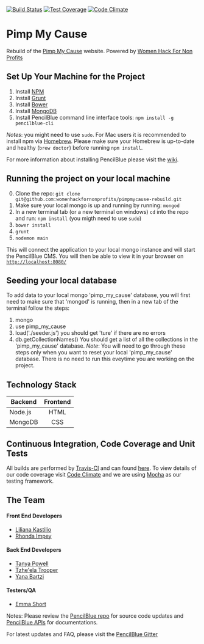 [![Build Status](https://travis-ci.org/womenhackfornonprofits/pimpmycause-rebuild.svg?branch=master)](https://travis-ci.org/womenhackfornonprofits/pimpmycause-rebuild)
[![Test Coverage](https://codeclimate.com/github/womenhackfornonprofits/pimpmycause-rebuild/badges/coverage.svg)](https://codeclimate.com/github/womenhackfornonprofits/pimpmycause-rebuild/coverage)
[![Code Climate](https://codeclimate.com/github/womenhackfornonprofits/pimpmycause-rebuild/badges/gpa.svg)](https://codeclimate.com/github/womenhackfornonprofits/pimpmycause-rebuild)

# Pimp My Cause
Rebuild of the [Pimp My Cause](http://www.pimpmycause.org/) website. Powered by [Women Hack For Non Profits](womenhackfornonprofits.com)

## Set Up Your Machine for the Project
1. Install [NPM](https://nodejs.org/)
2. Install [Grunt](http://gruntjs.com/getting-started)
4. Install [Bower](http://bower.io/#install-bower)
5. Install [MongoDB](https://docs.mongodb.org/manual/installation/)
6. Install PencilBlue command line interface tools: `npm install -g pencilblue-cli`

*Notes*: you might need to use `sudo`.
For Mac users it is recommended to install npm via [Homebrew](https://github.com/Homebrew/install).
Please make sure your Homebrew is up-to-date and healthy (`brew doctor`) before running `npm install`.

For more information about installing PencilBlue please visit the [wiki](https://github.com/pencilblue/pencilblue/wiki/Quickstart:-Installation).

## Running the project on your local machine
0. Clone the repo: `git clone git@github.com:womenhackfornonprofits/pimpmycause-rebuild.git`
1. Make sure your local mongo is up and running by running: `mongod`
2. In a new terminal tab (or a new terminal on windows) `cd` into the repo and run: `npm install` (you migth need to use `sudo`)
3. `bower install`
4. `grunt`
5. `nodemon main`

This will connect the application to your local mongo instance and will start the PencilBlue CMS. You will then be able to view it in your browser on [`http://localhost:8080/`](http://localhost:8080/)


## Seeding your local database
To add data to your local mongo 'pimp_my_cause' database, you will first need to make sure that 'mongod' is running, then in a new tab of the terminal follow the steps:
1.  mongo
2.  use pimp_my_cause
3.  load('./seeder.js')
you should get 'ture' if there are no errors
4.  db.getCollectionNames()
You should get a list of all the collections in the 'pimp_my_cause' database.
*Note*: You will need to go through these steps only when you want to reset your local 'pimp_my_cause' database. There is no need to run this eveytime you are working on the project.

## Technology Stack
| Backend       | Frontend          |
| ------------- |:-----------------:|
| Node.js       | HTML              |
| MongoDB       | CSS               |  

## Continuous Integration, Code Coverage and Unit Tests
All builds are performed by [Travis-CI](travis-ci.org) and can found [here](https://travis-ci.org/womenhackfornonprofits/pimpmycause-rebuild/). To view details of our code coverage visit [Code Climate](https://codeclimate.com/github/womenhackfornonprofits/pimpmycause-rebuild) and we are using [Mocha](https://mochajs.org) as our testing framework.

## The Team
#### Front End Developers
- [Liliana Kastilio](https://github.com/lili2311)
- [Rhonda Impey](https://github.com/rimpey)

#### Back End Developers
- [Tanya Powell](https://github.com/tanyapowell)
- [Tzhe'ela Trooper](https://github.com/MsToT)
- [Yana Bartzi](https://github.com/yanabar)

#### Testers/QA
- [Emma Short](https://github.com/EmmaGS)



Notes:
Please review the [PencilBlue repo](https://github.com/pencilblue/pencilblue) for source code updates and [PencilBlue APIs](http://pencilblue.github.io/) for documentations.

For latest updates and FAQ, please visit the [PencilBlue Gitter](https://gitter.im/pencilblue/pencilblue)
